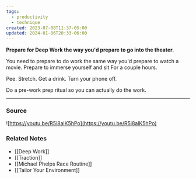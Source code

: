 ```yaml
---
tags:
  - productivity
  - technique
created: 2023-07-08T11:37-05:00
updated: 2024-01-06T20:33-06:00
---
```

**Prepare for Deep Work the way you'd prepare to go into the theater.**

You need to prepare to do work the same way you'd prepare to watch a movie. Prepare to immerse yourself and sit For a couple hours. 

Pee. Stretch. Get a drink. Turn your phone off.

Do a pre-work prep ritual so you can actually do the work. 

---
### Source
![https://youtu.be/R5i8alK5hPo](https://youtu.be/R5i8alK5hPo)

### Related Notes
- [[Deep Work]] 
- [[Traction]] 
- [[Michael Phelps Race Routine]] 
- [[Tailor Your Environment]]